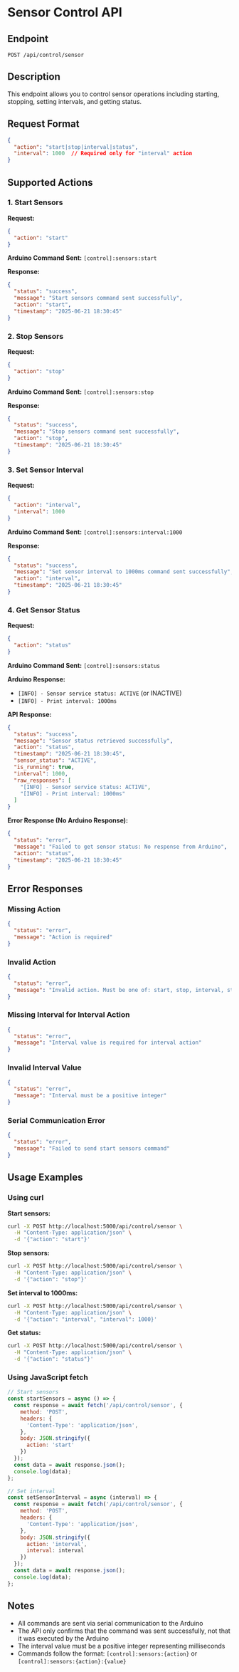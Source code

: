 # Sensor Control API

## Endpoint
`POST /api/control/sensor`

## Description
This endpoint allows you to control sensor operations including starting, stopping, setting intervals, and getting status.

## Request Format
```json
{
  "action": "start|stop|interval|status",
  "interval": 1000  // Required only for "interval" action
}
```

## Supported Actions

### 1. Start Sensors
**Request:**
```json
{
  "action": "start"
}
```

**Arduino Command Sent:** `[control]:sensors:start`

**Response:**
```json
{
  "status": "success",
  "message": "Start sensors command sent successfully",
  "action": "start",
  "timestamp": "2025-06-21 18:30:45"
}
```

### 2. Stop Sensors
**Request:**
```json
{
  "action": "stop"
}
```

**Arduino Command Sent:** `[control]:sensors:stop`

**Response:**
```json
{
  "status": "success",
  "message": "Stop sensors command sent successfully",
  "action": "stop",
  "timestamp": "2025-06-21 18:30:45"
}
```

### 3. Set Sensor Interval
**Request:**
```json
{
  "action": "interval",
  "interval": 1000
}
```

**Arduino Command Sent:** `[control]:sensors:interval:1000`

**Response:**
```json
{
  "status": "success",
  "message": "Set sensor interval to 1000ms command sent successfully",
  "action": "interval",
  "timestamp": "2025-06-21 18:30:45"
}
```

### 4. Get Sensor Status
**Request:**
```json
{
  "action": "status"
}
```

**Arduino Command Sent:** `[control]:sensors:status`

**Arduino Response:** 
- `[INFO] - Sensor service status: ACTIVE` (or INACTIVE)
- `[INFO] - Print interval: 1000ms`

**API Response:**
```json
{
  "status": "success",
  "message": "Sensor status retrieved successfully",
  "action": "status",
  "timestamp": "2025-06-21 18:30:45",
  "sensor_status": "ACTIVE",
  "is_running": true,
  "interval": 1000,
  "raw_responses": [
    "[INFO] - Sensor service status: ACTIVE",
    "[INFO] - Print interval: 1000ms"
  ]
}
```

**Error Response (No Arduino Response):**
```json
{
  "status": "error",
  "message": "Failed to get sensor status: No response from Arduino",
  "action": "status",
  "timestamp": "2025-06-21 18:30:45"
}
```

## Error Responses

### Missing Action
```json
{
  "status": "error",
  "message": "Action is required"
}
```

### Invalid Action
```json
{
  "status": "error",
  "message": "Invalid action. Must be one of: start, stop, interval, status"
}
```

### Missing Interval for Interval Action
```json
{
  "status": "error",
  "message": "Interval value is required for interval action"
}
```

### Invalid Interval Value
```json
{
  "status": "error",
  "message": "Interval must be a positive integer"
}
```

### Serial Communication Error
```json
{
  "status": "error",
  "message": "Failed to send start sensors command"
}
```

## Usage Examples

### Using curl

**Start sensors:**
```bash
curl -X POST http://localhost:5000/api/control/sensor \
  -H "Content-Type: application/json" \
  -d '{"action": "start"}'
```

**Stop sensors:**
```bash
curl -X POST http://localhost:5000/api/control/sensor \
  -H "Content-Type: application/json" \
  -d '{"action": "stop"}'
```

**Set interval to 1000ms:**
```bash
curl -X POST http://localhost:5000/api/control/sensor \
  -H "Content-Type: application/json" \
  -d '{"action": "interval", "interval": 1000}'
```

**Get status:**
```bash
curl -X POST http://localhost:5000/api/control/sensor \
  -H "Content-Type: application/json" \
  -d '{"action": "status"}'
```

### Using JavaScript fetch

```javascript
// Start sensors
const startSensors = async () => {
  const response = await fetch('/api/control/sensor', {
    method: 'POST',
    headers: {
      'Content-Type': 'application/json',
    },
    body: JSON.stringify({
      action: 'start'
    })
  });
  const data = await response.json();
  console.log(data);
};

// Set interval
const setSensorInterval = async (interval) => {
  const response = await fetch('/api/control/sensor', {
    method: 'POST',
    headers: {
      'Content-Type': 'application/json',
    },
    body: JSON.stringify({
      action: 'interval',
      interval: interval
    })
  });
  const data = await response.json();
  console.log(data);
};
```

## Notes
- All commands are sent via serial communication to the Arduino
- The API only confirms that the command was sent successfully, not that it was executed by the Arduino
- The interval value must be a positive integer representing milliseconds
- Commands follow the format: `[control]:sensors:{action}` or `[control]:sensors:{action}:{value}` 